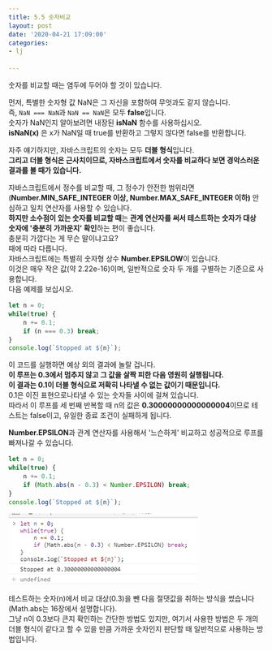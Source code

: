 ```yaml
---
title: 5.5 숫자비교
layout: post
date: '2020-04-21 17:09:00'
categories:
- lj

---
```


숫자를 비교할 때는 염두에 두어야 할 것이 있습니다.  

먼저, 특별한 숫자형 값 NaN은 그 자신을 포함하여 무엇과도 같지 않습니다.  
즉, `NaN === NaN`과 `NaN == NaN`은 모두 **false**입니다.  
숫자가 NaN인지 알아보려면 내장된 **isNaN** 함수를 사용하십시오.  
**isNaN(x)** 은 x가 NaN일 때 true를 반환하고 그렇지 않다면 false를 반환합니다.

자주 얘기하지만, 자바스크립트의 숫자는 모두 **더블 형식**입니다.  
**그리고 더블 형식은 근사치이므로, 자바스크립트에서 숫자를 비교하다 보면 경악스러운 결과를 볼 때가 있습니다.**  

자바스크립트에서 정수를 비교할 때, 그 정수가 안전한 범위라면(**Number.MIN_SAFE_INTEGER 이상, Number.MAX_SAFE_INTEGER 이하)** 안심하고 일치 연산자를 사용할 수 있습니다.  
**하지만 소수점이 있는 숫자를 비교할 때**는 **관계 연산자를 써서 테스트하는 숫자가 대상 숫자에 '충분히 가까운지' 확인**하는 편이 좋습니다.  
충분히 가깝다는 게 무슨 말이냐고요?  
때에 따라 다릅니다.  
자바스크립트에는 특별히 숫자형 상수 **Number.EPSILOW**이 있습니다.  
이것은 매우 작은 값(약 2.22e-16)이며, 일반적으로 숫자 두 개를 구별하는 기준으로 사용합니다.  
다음 예제를 보십시오.

```javascript
let n = 0;
while(true) {
	n += 0.1;
	if (n === 0.3) break;
}
console.log(`Stopped at ${n}`);
```

이 코드를 실행하면 예상 외의 결과에 놀랄 겁니다.  
**이 루프는 0.3에서 멈추지 않고 그 값을 살짝 피한 다음 영원히 실행됩니다.**  
**이 결과는 0.1이 더블 형식으로 저확히 나타낼 수 없는 값이기 때문입니다.**  
0.1은 이진 표현으로나타낼 수 있는 숫자들 사이에 걸쳐 있습니다.  
따라서 이 루프를 세 번째 반복할 때 n의 값은 **0.30000000000000004**이므로 테스트는 false이고, 유일한 종료 조건이 실패하게 됩니다.  

**Number.EPSILON**과 관계 연산자를 사용해서 '느슨하게' 비교하고 성공적으로 루프를 빠져나갈 수 있습니다.

```javascript
let n = 0;
while(true) {
	n += 0.1;
	if (Math.abs(n - 0.3) < Number.EPSILON) break;
}
console.log(`Stopped at ${n}`);
```

![더블형식](/static/img/learningjs/image39.jpg)

테스트하는 숫자(n)에서 비교 대상(0.3)을 뺀 다음 절댓값을 취하는 방식을 썼습니다(Math.abs는 16장에서 설명합니다).  
그냥 n이 0.3보다 큰지 확인하는 간단한 방법도 있지만, 여기서 사용한 방법은 두 개의 더블 형식이 같다고 할 수 있을 만큼 가까운 숫자인지 판단할 때 일반적으로 사용하는 방법입니다.